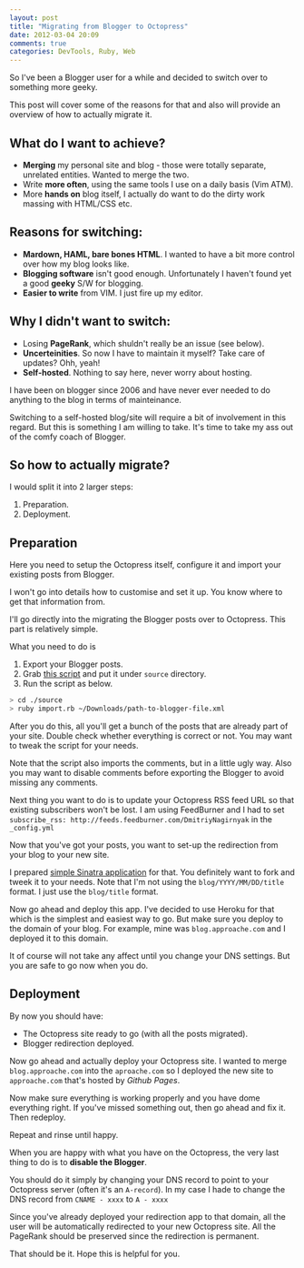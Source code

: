 ```yaml
---
layout: post
title: "Migrating from Blogger to Octopress"
date: 2012-03-04 20:09
comments: true
categories: DevTools, Ruby, Web
---
```



So I've been a Blogger user for a while and decided to switch over to something more geeky.

This post will cover some of the reasons for that and also will provide an overview
of how to actually migrate it.

What do I want to achieve?
----------------------------

- **Merging** my personal site and blog - those were totally separate, unrelated entities. Wanted to merge the two.
- Write **more often**, using the same tools I use on a daily basis (Vim ATM).
- More **hands on** blog itself, I actually do want to do the dirty work massing with HTML/CSS etc.



Reasons for switching:
---------------------------

- **Mardown, HAML, bare bones HTML**. I wanted to have a bit more control over how my blog looks like.
- **Blogging software** isn't good enough. Unfortunately I haven't found yet a good **geeky** S/W for blogging.
- **Easier to write** from VIM. I just fire up my editor.

Why I didn't want to switch:
----------------------------

- Losing **PageRank**, which shuldn't really be an issue (see below).
- **Uncerteinities**. So now I have to maintain it myself? Take care of updates? Ohh, yeah!
- **Self-hosted**. Nothing to say here, never worry about hosting.

I have been on blogger since 2006 and have never ever needed to do anything to the blog in terms of mainteinance.

Switching to a self-hosted blog/site will require a bit of involvement in this regard.
But this is something I am willing to take. It's time to take my ass out of the comfy coach of Blogger.


So how to actually migrate?
--------------------------
I would split it into 2 larger steps:

1. Preparation.
2. Deployment.


Preparation
--------------------------
Here you need to setup the Octopress itself, configure it and import your existing posts from Blogger.

I won't go into details how to customise and set it up. You know where to get that information from.

I'll go directly into the migrating the Blogger posts over to Octopress.
This part is relatively simple.

What you need to do is

1. Export your Blogger posts.
2. Grab [this script](xxxx) and put it under `source` directory.
3. Run the script as below.

```bash
> cd ./source
> ruby import.rb ~/Downloads/path-to-blogger-file.xml
```

After you do this, all you'll get a bunch of the posts that are already part of your site.
Double check whether everything is correct or not. You may want to tweak the script for your needs.

Note that the script also imports the comments, but in a little ugly way.
Also you may want to disable comments before exporting the Blogger to avoid missing any comments.


Next thing you want to do is to update your Octopress RSS feed URL so that existing subscribers won't be lost.
I am using FeedBurner and I had to set `subscribe_rss: http://feeds.feedburner.com/DmitriyNagirnyak` in the `_config.yml`

Now that you've got your posts, you want to set-up the redirection from your blog to your new site.

I prepared [simple Sinatra application](https://github.com/dnagir/approache-redirects/blob/master/app.rb) for that.
You definitely want to fork and tweek it to your needs. Note that I'm not using the `blog/YYYY/MM/DD/title` format.
I just use the `blog/title` format.


Now go ahead and deploy this app. I've decided to use Heroku for that which is the simplest and easiest way to go.
But make sure you deploy to the domain of your blog. For example, mine was `blog.approache.com` and I deployed it to this domain.

It of course will not take any affect until you change your DNS settings. But you are safe to go now when you do.


Deployment
-------------------------------------------

By now you should have:

- The Octopress site ready to go (with all the posts migrated).
- Blogger redirection deployed.

Now go ahead and actually deploy your Octopress site.
I wanted to merge `blog.approache.com` into the `aproache.com` so I deployed the new site to `approache.com`
that's hosted by *Github Pages*.

Now make sure everything is working properly and you have dome everything right.
If you've missed something out, then go ahead and fix it. Then redeploy.

Repeat and rinse until happy.


When you are happy with what you have on the Octopress, the very last thing to do is to **disable the Blogger**.

You should do it simply by changing your DNS record to point to your Octopress server (often it's an `A-record`).
In my case I hade to change the DNS record from `CNAME - xxxx` to `A - xxxx`

Since you've already deployed your redirection app to that domain, all the user will be automatically redirected to your new Octopress site.
All the PageRank should be preserved since the redirection is permanent.

That should be it.
Hope this is helpful for you.


